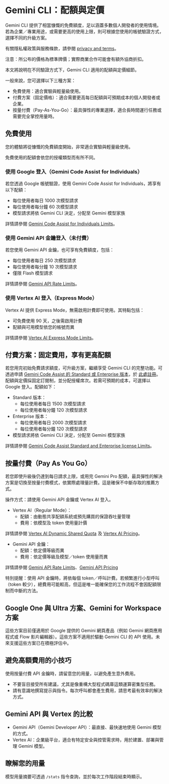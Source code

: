 # Gemini CLI：配額與定價

Gemini CLI 提供了相當慷慨的免費額度，足以涵蓋多數個人開發者的使用情境。若為企業／專業用途，或需要更高的使用上限，則可根據您使用的帳號驗證方式，選擇不同的升級方案。

有關隱私權政策與服務條款，請參閱 [privacy and terms](./tos-privacy.md)。

注意：所公布的價格為標準牌價；實際商業合作可能會有額外協商折扣。

本文將說明在不同驗證方式下，Gemini CLI 適用的配額與定價細節。

一般來說，您可選擇以下三種方案：

- 免費使用：適合實驗與輕量級使用。
- 付費方案（固定價格）：適合需要更高每日配額與可預期成本的個人開發者或企業。
- 按量付費（Pay-As-You-Go）：最具彈性的專業選擇，適合長時間運行任務或需要完全掌控用量時。

## 免費使用

您的體驗將從慷慨的免費額度開始，非常適合實驗與輕量級使用。

免費使用的配額會依您的授權類型而有所不同。

### 使用 Google 登入（Gemini Code Assist for Individuals）

若您透過 Google 帳號驗證，使用 Gemini Code Assist for Individuals，將享有以下配額：

- 每位使用者每日 1000 次模型請求
- 每位使用者每分鐘 60 次模型請求
- 模型請求將依 Gemini CLI 決定，分配至 Gemini 模型家族

詳情請參閱 [Gemini Code Assist for Individuals Limits](https://developers.google.com/gemini-code-assist/resources/quotas#quotas-for-agent-mode-gemini-cli)。

### 使用 Gemini API 金鑰登入（未付費）

若您使用 Gemini API 金鑰，也可享有免費額度，包括：

- 每位使用者每日 250 次模型請求
- 每位使用者每分鐘 10 次模型請求
- 僅限 Flash 模型請求

詳情請參閱 [Gemini API Rate Limits](https://ai.google.dev/gemini-api/docs/rate-limits)。

### 使用 Vertex AI 登入（Express Mode）

Vertex AI 提供 Express Mode，無需啟用計費即可使用。其特點包括：

- 可免費使用 90 天，之後需啟用計費
- 配額與可用模型依您的帳號而異

詳情請參閱 [Vertex AI Express Mode Limits](https://cloud.google.com/vertex-ai/generative-ai/docs/start/express-mode/overview#quotas)。

## 付費方案：固定費用，享有更高配額

若您用完初始免費請求額度，可升級方案，繼續享受 Gemini CLI 的完整功能。可透過申請 [Gemini Code Assist 的 Standard 或 Enterprise 版本](https://cloud.google.com/products/gemini/pricing)，於 [此處註冊](https://goo.gle/set-up-gemini-code-assist)。配額與定價採固定訂閱制，並分配授權席次。若需可預期的成本，可選擇以 Google 登入。配額如下：

- Standard 版本：
  - 每位使用者每日 1500 次模型請求
  - 每位使用者每分鐘 120 次模型請求
- Enterprise 版本：
  - 每位使用者每日 2000 次模型請求
  - 每位使用者每分鐘 120 次模型請求
- 模型請求將依 Gemini CLI 決定，分配至 Gemini 模型家族

詳情請參閱 [Gemini Code Assist Standard and Enterprise license Limits](https://developers.google.com/gemini-code-assist/resources/quotas#quotas-for-agent-mode-gemini-cli)。

## 按量付費（Pay As You Go）

若您即使升級後仍達到每日請求上限，或用完 Gemini Pro 配額，最具彈性的解決方案是切換至按量付費模式，依實際處理量計費。這是確保不中斷存取的推薦方式。

操作方式：請使用 Gemini API 金鑰或 Vertex AI 登入。

- Vertex AI（Regular Mode）：
  - 配額：由動態共享配額系統或預先購買的保證吞吐量管理
  - 費用：依模型及 token 使用量計價

詳情請參閱 [Vertex AI Dynamic Shared Quota](https://cloud.google.com/vertex-ai/generative-ai/docs/resources/dynamic-shared-quota) 及 [Vertex AI Pricing](https://cloud.google.com/vertex-ai/pricing)。

- Gemini API 金鑰：
  - 配額：依定價等級而異
  - 費用：依定價等級及模型／token 使用量而異

詳情請參閱 [Gemini API Rate Limits](https://ai.google.dev/gemini-api/docs/rate-limits)、[Gemini API Pricing](https://ai.google.dev/gemini-api/docs/pricing)

特別提醒：使用 API 金鑰時，將依每個 token／呼叫計費。若頻繁進行小型呼叫（token 較少），總費用可能較高，但這是唯一能確保您的工作流程不會因配額限制而中斷的方法。

## Google One 與 Ultra 方案、Gemini for Workspace 方案

這些方案目前僅適用於 Google 提供的 Gemini 網頁產品（例如 Gemini 網頁應用程式或 Flow 影片編輯器）。這些方案不適用於驅動 Gemini CLI 的 API 使用。未來支援這些方案已在積極評估中。

## 避免高額費用的小技巧

使用按量付費 API 金鑰時，請留意您的用量，以避免產生意外費用。

- 不要盲目接受所有建議，尤其是像重構大型程式碼庫這類運算密集型任務。
- 請有意識地撰寫提示與指令。每次呼叫都會產生費用，請思考最有效率的解決方式。

## Gemini API 與 Vertex 的比較

- Gemini API（Gemini Developer API）：最直接、最快速地使用 Gemini 模型的方式。
- Vertex AI：企業級平台，適合有特定安全與控管需求時，用於建置、部署與管理 Gemini 模型。

## 瞭解您的用量

模型用量摘要可透過 `/stats` 指令查詢，並於每次工作階段結束時顯示。

